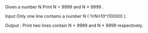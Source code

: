 Given a number N
Print N + 9999 and N * 9999 .

Input
Only one line contains a number N ( 1≤N≤10^(10000) ).

Output : Print two lines contain N + 9999 and N * 9999 respectively.
